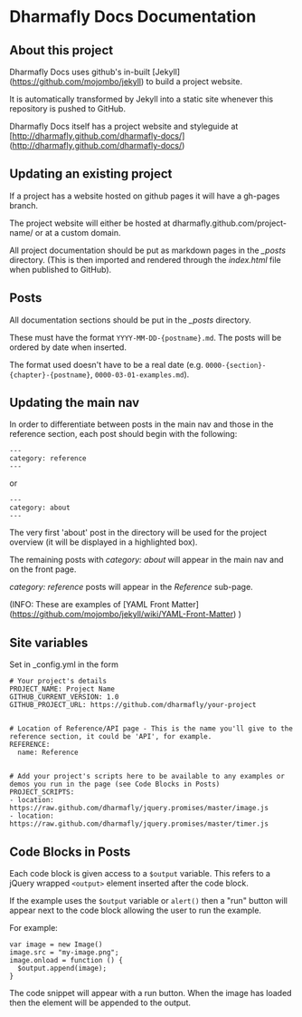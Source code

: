 Dharmafly Docs Documentation
=============================

About this project
-------------------

Dharmafly Docs uses github's in-built [Jekyll] (https://github.com/mojombo/jekyll) to build a project website.

It is automatically transformed by Jekyll into a static site whenever this repository is pushed to GitHub. 

Dharmafly Docs itself has a project website and styleguide at [http://dharmafly.github.com/dharmafly-docs/] (http://dharmafly.github.com/dharmafly-docs/)

Updating an existing project
-----------------------------

If a project has a website hosted on github pages it will have a gh-pages branch.

The project website will either be hosted at dharmafly.github.com/project-name/ or at a custom domain.

All project documentation should be put as markdown pages in the *_posts* directory. (This is then imported and rendered through the *index.html* file when published to GitHub).


Posts
-----

All documentation sections should be put in the *_posts* directory. 

These must have the format `YYYY-MM-DD-{postname}.md`. The posts will be ordered by date when inserted.

The format used doesn't have to be a real date (e.g. `0000-{section}-{chapter}-{postname}`, `0000-03-01-examples.md`).

Updating the main nav
---------------------

In order to differentiate between posts in the main nav and those in the reference section, each post should begin with the following:

    ---
    category: reference
    ---

or 

    ---
    category: about
    ---


The very first 'about' post in the directory will be used for the project overview (it will be displayed in a highlighted box).

The remaining posts with *category: about* will appear in the main nav and on the front page.

*category: reference* posts will appear in the *Reference* sub-page.
    
(INFO: These are examples of [YAML Front Matter] (https://github.com/mojombo/jekyll/wiki/YAML-Front-Matter) ) 
    
Site variables
---------------------

Set in _config.yml in the form

    # Your project's details
    PROJECT_NAME: Project Name
    GITHUB_CURRENT_VERSION: 1.0
    GITHUB_PROJECT_URL: https://github.com/dharmafly/your-project


    # Location of Reference/API page - This is the name you'll give to the reference section, it could be 'API', for example.
    REFERENCE: 
      name: Reference
      
      
    # Add your project's scripts here to be available to any examples or demos you run in the page (see Code Blocks in Posts)
    PROJECT_SCRIPTS:
    - location: https://raw.github.com/dharmafly/jquery.promises/master/image.js
    - location: https://raw.github.com/dharmafly/jquery.promises/master/timer.js



Code Blocks in Posts
---------------------

Each code block is given access to a `$output` variable. This refers to a
jQuery wrapped `<output>` element inserted after the code block. 

If the example uses the `$output` variable or `alert()` then a "run" button will appear next to
the code block allowing the user to run the example.

For example:

    var image = new Image()
    image.src = "my-image.png";
    image.onload = function () {
      $output.append(image);
    }

The code snippet will appear with a run button. When the image has loaded then
the element will be appended to the output.
